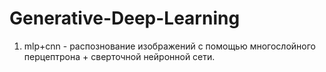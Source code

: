 # Generative-Deep-Learning

1. mlp+cnn - распознование изображений с помощью многослойного перцептрона + сверточной нейронной сети.
